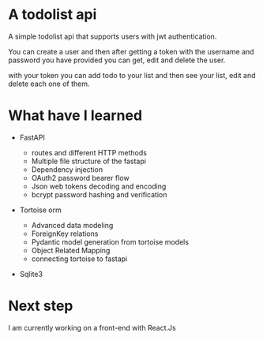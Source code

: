 # A todolist api

A simple todolist api that supports users with jwt authentication.

You can create a user and then after getting a token with the username and password you have provided you can get, edit and delete the user.

with your token you can add todo to your list and then see your list, edit and delete each one of them.

# What have I learned

-   FastAPI

    -   routes and different HTTP methods
    -   Multiple file structure of the fastapi
    -   Dependency injection
    -   OAuth2 password bearer flow
    -   Json web tokens decoding and encoding
    -   bcrypt password hashing and verification

-   Tortoise orm

    -   Advanced data modeling
    -   ForeignKey relations
    -   Pydantic model generation from tortoise models
    -   Object Related Mapping
    -   connecting tortoise to fastapi

-   Sqlite3

# Next step

I am currently working on a front-end with React.Js
